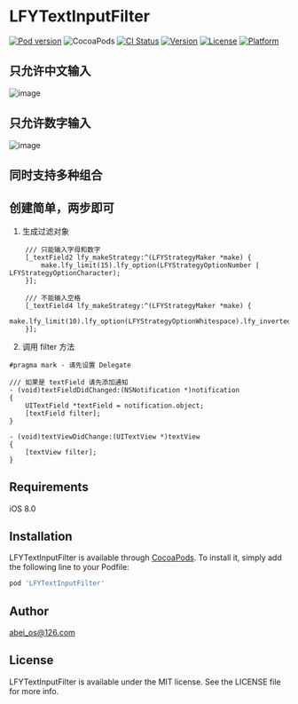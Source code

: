 # LFYTextInputFilter
[![Pod version](https://badge.fury.io/co/LFYTextInputFilter.png)](https://badge.fury.io/co/LFYTextInputFilter)
![CocoaPods](https://img.shields.io/cocoapods/dt/LFYTextInputFilter.svg)
[![CI Status](https://img.shields.io/travis/abei_os@126.com/LFYTextInputFilter.svg?style=flat)](https://travis-ci.org/abei_os@126.com/LFYTextInputFilter)
[![Version](https://img.shields.io/cocoapods/v/LFYTextInputFilter.svg?style=flat)](https://cocoapods.org/pods/LFYTextInputFilter)
[![License](https://img.shields.io/cocoapods/l/LFYTextInputFilter.svg?style=flat)](https://cocoapods.org/pods/LFYTextInputFilter)
[![Platform](https://img.shields.io/cocoapods/p/LFYTextInputFilter.svg?style=flat)](https://cocoapods.org/pods/LFYTextInputFilter)

## 只允许中文输入
![image](https://github.com/AbeiOS/LFYTextInputFilter/blob/master/Resource/nameLimit.gif)
## 只允许数字输入
![image](https://github.com/AbeiOS/LFYTextInputFilter/blob/master/Resource/numberLimit.gif)
## 同时支持多种组合

## 创建简单，两步即可
1. 生成过滤对象
```
    /// 只能输入字母和数字 
    [_textField2 lfy_makeStrategy:^(LFYStrategyMaker *make) {
        make.lfy_limit(15).lfy_option(LFYStrategyOptionNumber | LFYStrategyOptionCharacter);
    }];
    
    /// 不能输入空格
    [_textField4 lfy_makeStrategy:^(LFYStrategyMaker *make) {
        make.lfy_limit(10).lfy_option(LFYStrategyOptionWhitespace).lfy_inverted();
    }];
```
2. 调用 filter 方法
```
#pragma mark - 请先设置 Delegate

/// 如果是 textField 请先添加通知
- (void)textFieldDidChanged:(NSNotification *)notification
{
    UITextField *textField = notification.object;
    [textField filter];
}

- (void)textViewDidChange:(UITextView *)textView
{
    [textView filter];
}
```

## Requirements
iOS 8.0
## Installation

LFYTextInputFilter is available through [CocoaPods](https://cocoapods.org). To install
it, simply add the following line to your Podfile:

```ruby
pod 'LFYTextInputFilter'
```

## Author

abei_os@126.com

## License

LFYTextInputFilter is available under the MIT license. See the LICENSE file for more info.
